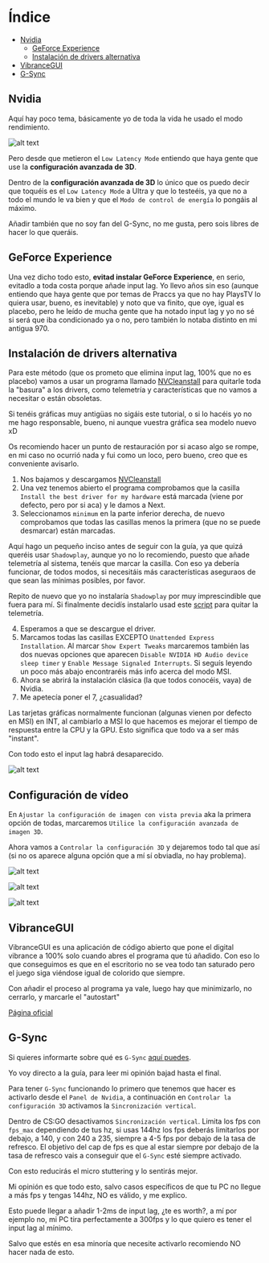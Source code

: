 # Índice

- [Nvidia](#Nvidia)
   - [GeForce Experience](#GeForce-Experience)
   - [Instalación de drivers alternativa](#Instalación-de-drivers-alternativa)
- [VibranceGUI](#VibranceGUI)
- [G-Sync](#G-Sync)


## Nvidia

Aquí hay poco tema, básicamente yo de toda la vida he usado el modo rendimiento.

![alt text](https://i.gyazo.com/e23a8f037c5c1cd463eb30a218f7a788.png "Modo rendimiento de tarjeta gráfica")

Pero desde que metieron el `Low Latency Mode` entiendo que haya gente que use la **configuración avanzada de 3D**.

Dentro de la **configuración avanzada de 3D** lo único que os puedo decir que toquéis es el `Low Latency Mode` a Ultra y que lo testeéis, ya que no a todo el mundo le va bien y que el `Modo de control de energía` lo pongáis al máximo.

Añadir también que no soy fan del G-Sync, no me gusta, pero sois libres de hacer lo que queráis.

## GeForce Experience

Una vez dicho todo esto, **evitad instalar GeForce Experience**, en serio, evitadlo a toda costa porque añade input lag. Yo llevo años sin eso (aunque entiendo que haya gente que por temas de Praccs ya que no hay PlaysTV lo quiera usar, bueno, es inevitable) y noto que va finito, que oye, igual es placebo, pero he leído de mucha gente que ha notado input lag y yo no sé si será que iba condicionado ya o no, pero también lo notaba distinto en mi antigua 970.

## Instalación de drivers alternativa

Para este método (que os prometo que elimina input lag, 100% que no es placebo) vamos a usar un programa llamado [NVCleanstall](https://www.techpowerup.com/download/techpowerup-nvcleanstall/) para quitarle toda la "basura" a los drivers, como telemetría y características que no vamos a necesitar o están obsoletas.

Si tenéis gráficas muy antigüas no sigáis este tutorial, o si lo hacéis yo no me hago responsable, bueno, ni aunque vuestra gráfica sea modelo nuevo xD

Os recomiendo hacer un punto de restauración por si acaso algo se rompe, en mi caso no ocurrió nada y fui como un loco, pero bueno, creo que es conveniente avisarlo.

1. Nos bajamos y descargamos [NVCleanstall](https://www.techpowerup.com/download/techpowerup-nvcleanstall/)
2. Una vez tenemos abierto el programa comprobamos que la casilla `Install the best driver for my hardware` está marcada (viene por defecto, pero por si aca) y le damos a Next.
3. Seleccionamos `minimum` en la parte inferior derecha, de nuevo comprobamos que todas las casillas menos la primera (que no se puede desmarcar) están marcadas.

Aquí hago un pequeño inciso antes de seguir con la guía, ya que quizá queréis usar `Shadowplay`, aunque yo no lo recomiendo, puesto que añade telemetría al sistema, tenéis que marcar la casilla. Con eso ya debería funcionar, de todos modos, si necesitáis más características aseguraos de que sean las mínimas posibles, por favor.

Repito de nuevo que yo no instalaría `Shadowplay` por muy imprescindible que fuera para mí. Si finalmente decidís instalarlo usad este [script](https://github.com/Moyster/BaiGfe) para quitar la telemetría.

4. Esperamos a que se descargue el driver.
5. Marcamos todas las casillas EXCEPTO `Unattended Express Installation`. Al marcar `Show Expert Tweaks` marcaremos también las dos nuevas opciones que aparecen `Disable NVIDIA HD Audio device sleep timer` y `Enable Message Signaled Interrupts`. Si seguís leyendo un poco más abajo encontraréis más info acerca del modo MSI.
6. Ahora se abrirá la instalación clásica (la que todos conocéis, vaya) de Nvidia.
7. Me apetecía poner el 7, ¿casualidad?

Las tarjetas gráficas normalmente funcionan (algunas vienen por defecto en MSI) en INT, al cambiarlo a MSI lo que hacemos es mejorar el tiempo de respuesta entre la CPU y la GPU. Esto significa que todo va a ser más "instant".

Con todo esto el input lag habrá desaparecido.

![alt text](https://media1.tenor.com/images/556e8f91e9b3440c007a64b93009da1d/tenor.gif "QUE TE JODAN!!!")

## Configuración de vídeo

En `Ajustar la configuración de imagen con vista previa` aka la primera opción de todas, marcaremos `Utilice la configuración avanzada de imagen 3D`.

Ahora vamos a `Controlar la configuración 3D` y dejaremos todo tal que así (si no os aparece alguna opción que a mí sí obviadla, no hay problema).

![alt text](https://i.gyazo.com/41793e89c4337bbcd01f7a8775f1238f.png "1")

![alt text](https://i.gyazo.com/037fb7356fb17269e2a149fb6bf5002f.png "2")

![alt text](https://i.gyazo.com/af7e215c25be79ffcbcca52bb91b3b48.png "3")

## VibranceGUI

VibranceGUI es una aplicación de código abierto que pone el digital vibrance a 100% solo cuando abres el programa que tú añadido. Con eso lo que conseguimos es que en el escritorio no se vea todo tan saturado pero el juego siga viéndose igual de colorido que siempre.

Con añadir el proceso al programa ya vale, luego hay que minimizarlo, no cerrarlo, y marcarle el "autostart"

[Página oficial](https://vibrancegui.com/)

## G-Sync

Si quieres informarte sobre qué es `G-Sync` [aquí puedes](https://www.nvidia.com/es-la/drivers/how-does-g-sync-work/).

Yo voy directo a la guía, para leer mi opinión bajad hasta el final.

Para tener `G-Sync` funcionando lo primero que tenemos que hacer es activarlo desde el `Panel de Nvidia`, a continuación en `Controlar la configuración 3D` activamos la `Sincronización vertical`.

Dentro de CS:GO desactivamos `Sincronización vertical`. Limita los fps con `fps_max` dependiendo de tus hz, si usas 144hz los fps deberás limitarlos por debajo, a 140, y con 240 a 235, siempre a 4-5 fps por debajo de la tasa de refresco. El objetivo del cap de fps es que al estar siempre por debajo de la tasa de refresco vais a conseguir que el `G-Sync` esté siempre activado.

Con esto reducirás el micro stuttering y lo sentirás mejor.

Mi opinión es que todo esto, salvo casos específicos de que tu PC no llegue a más fps y tengas 144hz, NO es válido, y me explico.

Esto puede llegar a añadir 1-2ms de input lag, ¿te es worth?, a mí por ejemplo no, mi PC tira perfectamente a 300fps y lo que quiero es tener el input lag al mínimo.

Salvo que estés en esa minoría que necesite activarlo recomiendo NO hacer nada de esto.
